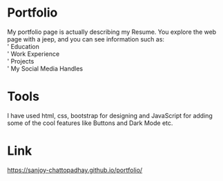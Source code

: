 # Portfolio 
My portfolio page is actually describing my Resume. You explore the web page with a jeep, and you can see information such as:<br>
' Education <br>
' Work Experience <br>
' Projects <br>
' My Social Media Handles <br>
 # Tools
I have used html, css, bootstrap for designing and JavaScript for adding some of the cool features like Buttons and Dark Mode etc.
# Link 
https://sanjoy-chattopadhay.github.io/portfolio/
